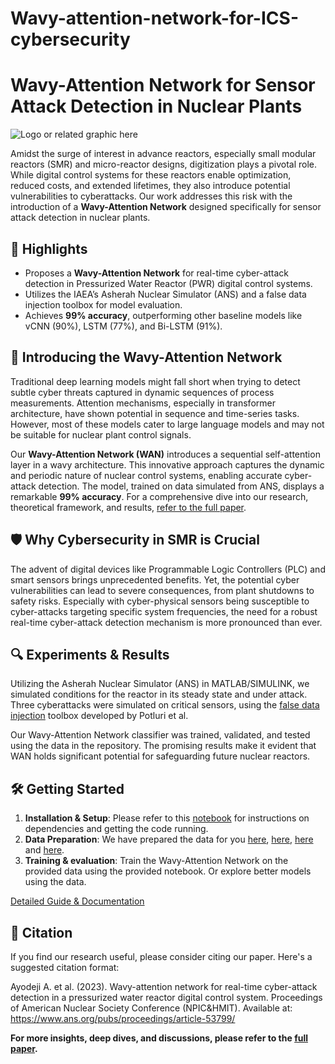 # Wavy-attention-network-for-ICS-cybersecurity
# Wavy-Attention Network for Sensor Attack Detection in Nuclear Plants

![Logo or related graphic here](https://github.com/abiodun-ayodeji/Wavy-attention-network-for-cybersecurity/blob/main/Wavenet.png)

Amidst the surge of interest in advance reactors, especially small modular reactors (SMR) and micro-reactor designs, digitization plays a pivotal role. While digital control systems for these reactors enable optimization, reduced costs, and extended lifetimes, they also introduce potential vulnerabilities to cyberattacks. Our work addresses this risk with the introduction of a **Wavy-Attention Network** designed specifically for sensor attack detection in nuclear plants.

## 🌟 Highlights
- Proposes a **Wavy-Attention Network** for real-time cyber-attack detection in Pressurized Water Reactor (PWR) digital control systems.
- Utilizes the IAEA’s Asherah Nuclear Simulator (ANS) and a false data injection toolbox for model evaluation.
- Achieves **99% accuracy**, outperforming other baseline models like vCNN (90%), LSTM (77%), and Bi-LSTM (91%).


## 🌊 Introducing the Wavy-Attention Network
Traditional deep learning models might fall short when trying to detect subtle cyber threats captured in dynamic sequences of process measurements. Attention mechanisms, especially in transformer architecture, have shown potential in sequence and time-series tasks. However, most of these models cater to large language models and may not be suitable for nuclear plant control signals.

Our **Wavy-Attention Network (WAN)** introduces a sequential self-attention layer in a wavy architecture. This innovative approach captures the dynamic and periodic nature of nuclear control systems, enabling accurate cyber-attack detection.
The model, trained on data simulated from ANS, displays a remarkable **99% accuracy**. For a comprehensive dive into our research, theoretical framework, and results, [refer to the full paper](https://papers.ssrn.com/sol3/papers.cfm?abstract_id=4665702).

## 🛡️ Why Cybersecurity in SMR is Crucial
The advent of digital devices like Programmable Logic Controllers (PLC) and smart sensors brings unprecedented benefits. Yet, the potential cyber vulnerabilities can lead to severe consequences, from plant shutdowns to safety risks. Especially with cyber-physical sensors being susceptible to cyber-attacks targeting specific system frequencies, the need for a robust real-time cyber-attack detection mechanism is more pronounced than ever.


## 🔍 Experiments & Results
Utilizing the Asherah Nuclear Simulator (ANS) in MATLAB/SIMULINK, we simulated conditions for the reactor in its steady state and under attack. Three cyberattacks were simulated on critical sensors, using the [false data injection](https://github.com/sasankapotluri/ICS-Injection_Attack_Toolbox) toolbox developed by Potluri et al. 

Our Wavy-Attention Network classifier was trained, validated, and tested using the data in the repository. The promising results make it evident that WAN holds significant potential for safeguarding future nuclear reactors.

## 🛠️ Getting Started
1. **Installation & Setup**: Please refer to this [notebook](https://github.com/abiodun-ayodeji/Wavy-attention-network-for-cybersecurity/blob/main/WAN_for_ICS_cybersecurity.ipynb) for instructions on dependencies and getting the code running.
2. **Data Preparation**: We have prepared the data for you [here](https://github.com/abiodun-ayodeji/Wavy-attention-network-for-cybersecurity/blob/main/HFA_on_prezz_press.xls), [here](https://github.com/abiodun-ayodeji/Wavy-attention-network-for-cybersecurity/blob/main/HSMI_on_PZ_Level.xls), [here](https://github.com/abiodun-ayodeji/Wavy-attention-network-for-cybersecurity/blob/main/RCA_on_RX_MeanCool.xls) and [here](https://github.com/abiodun-ayodeji/Wavy-attention-network-for-cybersecurity/blob/main/Normal_plant_operation.xls).
3. **Training & evaluation**: Train the Wavy-Attention Network on the provided data using the provided notebook. Or explore better models using the data.

[Detailed Guide & Documentation](https://papers.ssrn.com/sol3/papers.cfm?abstract_id=4665702)


## 📝 Citation
If you find our research useful, please consider citing our paper. Here's a suggested citation format:

Ayodeji A. et al. (2023). Wavy-attention network for real-time cyber-attack detection in a pressurized water reactor digital control system. Proceedings of American Nuclear Society Conference (NPIC&HMIT). Available at: https://www.ans.org/pubs/proceedings/article-53799/

**For more insights, deep dives, and discussions, please refer to the [full paper](https://www.sciencedirect.com/science/article/pii/S0029549324003777).**
